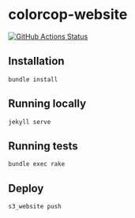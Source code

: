# colorcop-website

[![GitHub Actions Status](https://github.com/ColorCop/colorcop-website/workflows/Test/badge.svg)](https://github.com/ColorCop/colorcop-website/actions)

## Installation

    bundle install

## Running locally

    jekyll serve

## Running tests

    bundle exec rake

## Deploy

    s3_website push
